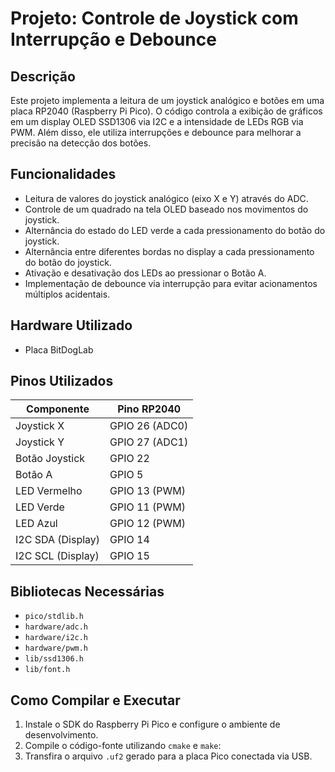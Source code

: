 # Projeto: Controle de Joystick com Interrupção e Debounce

## Descrição
Este projeto implementa a leitura de um joystick analógico e botões em uma placa RP2040 (Raspberry Pi Pico). O código controla a exibição de gráficos em um display OLED SSD1306 via I2C e a intensidade de LEDs RGB via PWM. Além disso, ele utiliza interrupções e debounce para melhorar a precisão na detecção dos botões.

## Funcionalidades
- Leitura de valores do joystick analógico (eixo X e Y) através do ADC.
- Controle de um quadrado na tela OLED baseado nos movimentos do joystick.
- Alternância do estado do LED verde a cada pressionamento do botão do joystick.
- Alternância entre diferentes bordas no display a cada pressionamento do botão do joystick.
- Ativação e desativação dos LEDs ao pressionar o Botão A.
- Implementação de debounce via interrupção para evitar acionamentos múltiplos acidentais.

## Hardware Utilizado
- Placa BitDogLab

## Pinos Utilizados
| Componente  | Pino RP2040 |
|------------|------------|
| Joystick X | GPIO 26 (ADC0) |
| Joystick Y | GPIO 27 (ADC1) |
| Botão Joystick | GPIO 22 |
| Botão A | GPIO 5 |
| LED Vermelho | GPIO 13 (PWM) |
| LED Verde | GPIO 11 (PWM) |
| LED Azul | GPIO 12 (PWM) |
| I2C SDA (Display) | GPIO 14 |
| I2C SCL (Display) | GPIO 15 |

## Bibliotecas Necessárias
- `pico/stdlib.h`
- `hardware/adc.h`
- `hardware/i2c.h`
- `hardware/pwm.h`
- `lib/ssd1306.h`
- `lib/font.h`

## Como Compilar e Executar
1. Instale o SDK do Raspberry Pi Pico e configure o ambiente de desenvolvimento.
2. Compile o código-fonte utilizando `cmake` e `make`:
3. Transfira o arquivo `.uf2` gerado para a placa Pico conectada via USB.



